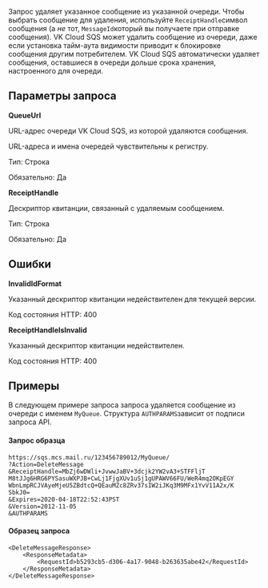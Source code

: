 Запрос удаляет указанное сообщение из указанной очереди. Чтобы выбрать сообщение для удаления, используйте `ReceiptHandle`символ сообщения (а _не_ тот, `MessageId`который вы получаете при отправке сообщения). VK Cloud SQS может удалить сообщение из очереди, даже если установка тайм-аута видимости приводит к блокировке сообщения другим потребителем. VK Cloud SQS автоматически удаляет сообщения, оставшиеся в очереди дольше срока хранения, настроенного для очереди.

## Параметры запроса

**QueueUrl**

URL-адрес очереди VK Cloud SQS, из которой удаляются сообщения.

URL-адреса и имена очередей чувствительны к регистру.

Тип: Строка

Обязательно: Да

**ReceiptHandle**

Дескриптор квитанции, связанный с удаляемым сообщением.

Тип: Строка

Обязательно: Да

## Ошибки

**InvalidIdFormat**

Указанный дескриптор квитанции недействителен для текущей версии.

Код состояния HTTP: 400

**ReceiptHandleIsInvalid**

Указанный дескриптор квитанции недействителен.

Код состояния HTTP: 400

## Примеры

В следующем примере запроса запроса удаляется сообщение из очереди с именем `MyQueue`. Структура `AUTHPARAMS`зависит от подписи запроса API.

#### Запрос образца

```
https://sqs.mcs.mail.ru/123456789012/MyQueue/
?Action=DeleteMessage
&ReceiptHandle=MbZj6wDWli+JvwwJaBV+3dcjk2YW2vA3+STFFljT
M8tJJg6HRG6PYSasuWXPJB+CwLj1FjgXUv1uSj1gUPAWV66FU/WeR4mq2OKpEGY
WbnLmpRCJVAyeMjeU5ZBdtcQ+QEauMZc8ZRv37sIW2iJKq3M9MFx1YvV11A2x/K
SbkJ0=
&Expires=2020-04-18T22:52:43PST
&Version=2012-11-05
&AUTHPARAMS
```

#### Образец запроса

```
<DeleteMessageResponse>
    <ResponseMetadata>
        <RequestId>b5293cb5-d306-4a17-9048-b263635abe42</RequestId>
    </ResponseMetadata>
</DeleteMessageResponse>
```
